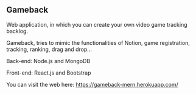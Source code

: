 ## Gameback
Web application, in which you can create your own video game tracking backlog. 

Gameback, tries to mimic the functionalities of Notion, game registration, tracking, ranking, drag and drop...

Back-end: Node.js and MongoDB

Front-end: React.js and Bootstrap

You can visit the web here: https://gameback-mern.herokuapp.com/
